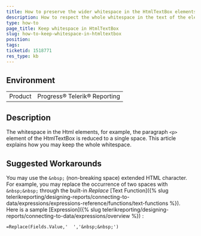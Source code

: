 ```yaml
---
title: How to preserve the wider whitespace in the HtmlTextBox elements text
description: How to respect the whole whitespace in the text of the elements of the HtmlTextBox
type: how-to
page_title: Keep whitespace in HtmlTextBox
slug: how-to-keep-whitespace-in-htmltextbox
position: 
tags: 
ticketid: 1518771
res_type: kb
---
```


## Environment
<table>
	<tbody>
		<tr>
			<td>Product</td>
			<td>Progress® Telerik® Reporting</td>
		</tr>
	</tbody>
</table>


## Description
The whitespace in the Html elements, for example, the paragraph `<p>` element of the HtmlTextBox is reduced to a single space. This article explains how you may keep 
the whole whitespace.

## Suggested Workarounds
You may use the `&nbsp;` (non-breaking space) extended HTML character. For example, you may replace the occurrence of two spaces with `&nbsp;&nbsp;` through 
the built-in _Replace_ [Text Function]({% slug telerikreporting/designing-reports/connecting-to-data/expressions/expressions-reference/functions/text-functions %}).  
Here is a sample [Expression]({% slug telerikreporting/designing-reports/connecting-to-data/expressions/overview %}) :
```
=Replace(Fields.Value,'  ','&nbsp;&nbsp;')
```
